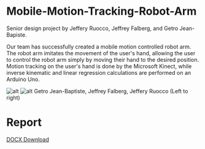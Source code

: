 # Mobile-Motion-Tracking-Robot-Arm
Senior design project by Jeffery Ruocco, Jeffrey Falberg, and Getro Jean-Bapiste.

Our team has successfully created a mobile motion controlled robot arm.  The robot arm imitates the movement of the user's hand, allowing the user to control the robot arm simply by moving their hand to the desired position.  Motion tracking on the user's hand is done by the Microsoft Kinect, while inverse kinematic and linear regression calculations are performed on an Arduino Uno.

![alt](https://github.com/StormWulf/Mobile-Motion-Tracking-Robot-Arm/blob/master/Documents/Pictures/DSC_0001.JPG?raw=true)
![alt](https://github.com/StormWulf/Mobile-Motion-Tracking-Robot-Arm/blob/master/Documents/Pictures/DSC_0024.JPG?raw=true)
Getro Jean-Baptiste, Jeffrey Falberg, Jeffery Ruocco (Left to right) 

# Report
[DOCX Download](https://github.com/StormWulf/Mobile-Motion-Tracking-Robot-Arm/blob/master/Documents/Report/Report_S16_MobileMotionTrackingRobotArm.docx?raw=true)
